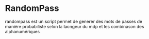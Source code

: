 # RandomPass
randompass est un script permet de generer des mots de passes de maniére probabiliste selon la laongeur du mdp et les combinason des alphanumériques

